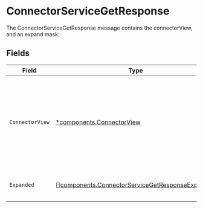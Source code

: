 # ConnectorServiceGetResponse

The ConnectorServiceGetResponse message contains the connectorView, and an expand mask.


## Fields

| Field                                                                                                                         | Type                                                                                                                          | Required                                                                                                                      | Description                                                                                                                   |
| ----------------------------------------------------------------------------------------------------------------------------- | ----------------------------------------------------------------------------------------------------------------------------- | ----------------------------------------------------------------------------------------------------------------------------- | ----------------------------------------------------------------------------------------------------------------------------- |
| `ConnectorView`                                                                                                               | [*components.ConnectorView](../../models/components/connectorview.md)                                                         | :heavy_minus_sign:                                                                                                            | The ConnectorView object provides a connector response object, as well as JSONPATHs to related objects provided by expanders. |
| `Expanded`                                                                                                                    | [][components.ConnectorServiceGetResponseExpanded](../../models/components/connectorservicegetresponseexpanded.md)            | :heavy_minus_sign:                                                                                                            | The array of expanded items indicated by the request.                                                                         |